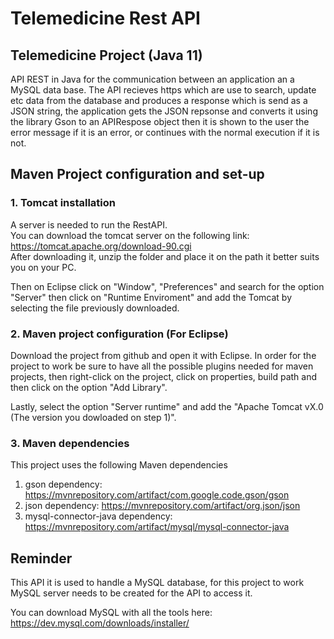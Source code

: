 # Telemedicine Rest API
## Telemedicine Project (Java 11)

API REST in Java for the communication between an application an a MySQL data base.
The API recieves https which are use to search, update etc data from the database and produces a response which is send as a JSON string, the application gets the JSON repsonse and converts it using the library Gson to an APIRespose object then it is shown to the user the error message if it is an error, or continues with the normal execution if it is not.

## Maven Project configuration and set-up

### 1. Tomcat installation
A server is needed to run the RestAPI.                                                              
You can download the tomcat server on the following link: https://tomcat.apache.org/download-90.cgi                                                                                 
After downloading it, unzip the folder and place it on the path it better suits you on your PC.

Then on Eclipse click on "Window", "Preferences" and search for the option "Server" then click on "Runtime Enviroment" and add the Tomcat by selecting the file previously downloaded.

### 2. Maven project configuration (For Eclipse)
Download the project from github and open it with Eclipse. 
In order for the project to work be sure to have all the possible plugins needed for maven projects, then right-click on the project, click on properties, build path and then click on the option "Add Library".

Lastly, select the option "Server runtime" and add the "Apache Tomcat vX.0 (The version you dowloaded on step 1)".

### 3. Maven dependencies
                     
This project uses the following Maven dependencies

1. gson dependency: https://mvnrepository.com/artifact/com.google.code.gson/gson
2. json dependency: https://mvnrepository.com/artifact/org.json/json
3. mysql-connector-java dependency: https://mvnrepository.com/artifact/mysql/mysql-connector-java

## Reminder
This API it is used to handle a MySQL database, for this project to work MySQL server needs to be created for the API to access it.

You can download MySQL with all the tools here: https://dev.mysql.com/downloads/installer/
